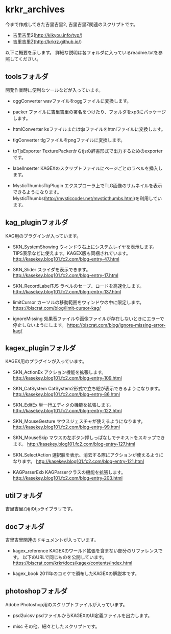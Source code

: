 krkr_archives
=============

今まで作成してきた吉里吉里2, 吉里吉里Z関連のスクリプトです。
+ 吉里吉里2(http://kikyou.info/tvp/)
+ 吉里吉里Z(http://krkrz.github.io/)

以下に概要を示します。
詳細な説明は各フォルダに入っているreadme.txtを参照してください。



## toolsフォルダ
開発作業時に便利なツールなどが入っています。

+ oggConverter
wavファイルをoggファイルに変換します。

+ packer
ファイルに吉里吉里の署名をつけたり、フォルダをxp3にパッケージします。

+ htmlConverter
ksファイルまたはtjsファイルをhtmlファイルに変換します。

+ tlgConverter
tlgファイルをpngファイルに変換します。

+ tpTjsExporter
TexturePackerからtjsの辞書形式で出力するためのexporterです。

+ labelInserter
KAGEXのスクリプトファイルにページごとのラベルを挿入します。

+ MysticThumbsTlgPlugin
エクスプローラ上でTLG画像のサムネイルを表示できるようになります。
MysticThumbs(http://mysticcoder.net/mysticthumbs.html)を利用しています。



## kag_pluginフォルダ
KAG用のプラグインが入っています。

+ SKN_SystemShowing
ウィンドウ右上にシステムレイヤを表示します。TIPS表示などに使えます。KAGEX版も同梱されています。
http://kasekey.blog101.fc2.com/blog-entry-47.html

+ SKN_Slider
スライダを表示できます。
http://kasekey.blog101.fc2.com/blog-entry-17.html

+ SKN_RecordLabelTJS
ラベルのセーブ、ロードを高速化します。
http://kasekey.blog101.fc2.com/blog-entry-137.html

+ limitCursor
カーソルの移動範囲をウィンドウの中に限定します。
https://biscrat.com/blog/limit-cursor-kag/

+ ignoreMissing
効果音ファイルや画像ファイルが存在しないときにエラーで停止しないようにします。
https://biscrat.com/blog/ignore-missing-error-kag/



## kagex_pluginフォルダ
KAGEX用のプラグインが入っています。

+ SKN_ActionEx
アクション機能を拡張します。
http://kasekey.blog101.fc2.com/blog-entry-109.html

+ SKN_CatSystem
CatSystem2形式で立ち絵が表示できるようになります。
http://kasekey.blog101.fc2.com/blog-entry-86.html

+ SKN_EditEx
単一行エディタの機能を拡張します。
http://kasekey.blog101.fc2.com/blog-entry-122.html

+ SKN_MouseGesture
マウスジェスチャが使えるようになります。
http://kasekey.blog101.fc2.com/blog-entry-99.html

+ SKN_MouseSkip
マウスの左ボタン押しっぱなしでテキストをスキップできます。
http://kasekey.blog101.fc2.com/blog-entry-127.html

+ SKN_SelectAction
選択肢を表示、消去する際にアクションが使えるようになります。
http://kasekey.blog101.fc2.com/blog-entry-121.html

+ KAGParserExb
KAGParserクラスの機能を拡張します。
http://kasekey.blog101.fc2.com/blog-entry-203.html



## utilフォルダ
吉里吉里Z用のtjsライブラリです。



## docフォルダ
吉里吉里関連のドキュメントが入っています。

+ kagex_reference
KAGEXのワールド拡張を含まない部分のリファレンスです。
以下のURLで同じものを公開しています。
https://biscrat.com/krkr/docs/kagex/contents/index.html

+ kagex_book
2011年のコミケで頒布したKAGEXの解説本です。



## photoshopフォルダ
Adobe Photoshop用のスクリプトファイルが入っています。

+ psd2uicsv
psdファイルからKAGEXのUI定義ファイルを出力します。

+ misc
その他、細々としたスクリプトです。
